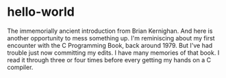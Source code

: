 # hello-world
The immemorially ancient introduction from Brian Kernighan.
And here is another opportunity to mess something up.  I'm reminiscing about my first encounter with the C Programming Book, back around 1979.  But I've had trouble just now committing my edits.
I have many memories of that book.  I read it through three or four times before every getting my hands on a C compiler.

